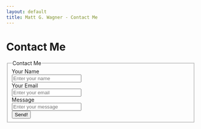 ```yaml
---
layout: default
title: Matt G. Wagner - Contact Me
---
```


# Contact Me

<form action="https://airform.io/Website@redleg.dev" method="post" class="form-horizontal">
<fieldset>

<!-- Form Name -->
<legend>Contact Me</legend>

<!-- Text input-->
<div class="form-group">
  <label class="col-md-4 control-label" for="textinput">Your Name</label>  
  <div class="col-md-4">
  <input id="textinput" name="textinput" type="text" placeholder="Enter your name" class="form-control input-md" required="">
    
  </div>
</div>

<!-- Text input-->
<div class="form-group">
  <label class="col-md-4 control-label" for="textinput">Your Email</label>  
  <div class="col-md-4">
  <input id="textinput" name="textinput" type="text" placeholder="Enter your email" class="form-control input-md" required="">
    
  </div>
</div>

<!-- Text input-->
<div class="form-group">
  <label class="col-md-4 control-label" for="textinput">Message</label>  
  <div class="col-md-8">
  <input id="textinput" name="textinput" type="text" placeholder="Enter your message" class="form-control input-md">
    
  </div>
</div>

<!-- Button -->
<div class="form-group">
  <label class="col-md-4 control-label" for="singlebutton"></label>
  <div class="col-md-4">
    <button id="singlebutton" name="singlebutton" class="btn btn-primary">Send!</button>
  </div>
</div>

</fieldset>
</form>
